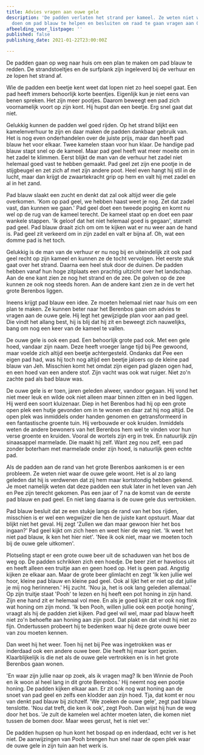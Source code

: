 ```yaml
---
title: Advies vragen aan ouwe gele
description: 'De padden verlaten het strand per kameel. Ze weten niet wat ze moeten
  doen om pad blauw te helpen en besluiten om raad te gaan vragen aan Ouwe Gele. '
afbeelding_voor_listpage: ''
published: false
publishing_date: 2021-01-22T23:00:00Z

---
```

De padden gaan op weg naar huis om een plan te maken om pad blauw te redden. De strandstoeltjes en de surfplank zijn ingeleverd bij de verhuur en ze lopen het strand af. 

Wie de padden een beetje kent weet dat lopen niet zo heel soepel gaat. Een pad heeft immers behoorlijk korte beentjes. Eigenlijk kun je niet eens van benen spreken. Het zijn meer pootjes. Daarom beweegt een pad zich voornamelijk voort op zijn kont. Hij hupst dan een beetje. Erg snel gaat dat niet.

Gelukkig kunnen de padden wel goed rijden. Op het strand blijkt een kamelenverhuur te zijn en daar maken de padden dankbaar gebruik van. Het is nog even onderhandelen over de juiste prijs, maar dan heeft pad blauw het voor elkaar. Twee kamelen staan voor hun klaar. De handige pad blauw stapt snel op de kameel. Maar pad geel heeft wat meer moeite om in het zadel te klimmen. Eerst blijkt de man van de verhuur het zadel niet helemaal goed vast te hebben gemaakt. Pad geel zet zijn ene pootje in de stijgbeugel en zet zich af met zijn andere poot. Heel even hangt hij stil in de lucht, maar dan krijgt de zwaartekracht grip op hem en valt hij met zadel en al in het zand.

Pad blauw slaakt een zucht en denkt dat zal ook altijd weer die gele overkomen. 'Kom op pad geel, we hebben haast weet je nog. Zet dat zadel vast, dan kunnen we gaan.' Pad geel doet een tweede poging en komt nu wel op de rug van de kameel terecht. De kameel staat op en doet een paar wankele stappen. 'Ik geloof dat het niet helemaal goed is gegaan', stamelt pad geel. Pad blauw draait zich om om te kijken wat er nu weer aan de hand is. Pad geel zit verkeerd om in zijn zadel en valt er bijna af. Oh, wat een domme pad is het toch.

Gelukkig is de man van de verhuur er nu nog bij en uiteindelijk zit ook pad geel recht op zijn kameel en kunnen ze de tocht vervolgen. Het eerste stuk gaat over het strand. Daarna een heel stuk door de duinen. De padden hebben vanaf hun hoge zitplaats een prachtig uitzicht over het landschap. Aan de ene kant zien ze nog het strand en de zee. De golven op de zee kunnen ze ook nog steeds horen. Aan de andere kant zien ze in de vert het grote Berenbos liggen.

Ineens krijgt pad blauw een idee. Ze moeten helemaal niet naar huis om een plan te maken. Ze kunnen beter naar het Berenbos gaan om advies te vragen aan de ouwe gele. Hij legt het gewijzigde plan voor aan pad geel. Die vindt het allang best, hij is blij dat hij zit en beweegt zich nauwelijks, bang om nog een keer van de kameel te vallen.

De ouwe gele is ook een pad. Een behoorlijk grote pad ook. Met een gele hoed, vandaar zijn naam. Deze heeft vroeger lange tijd bij Pee gewoond, maar voelde zich altijd een beetje achtergesteld. Ondanks dat Pee een eigen pad had, was hij toch nog altijd een beetje jaloers op de kleine pad blauw van Jeh. Misschien komt het omdat zijn eigen pad glazen ogen had, en een hoed van een andere stof. Zijn vacht was ook wat ruiger. Niet zo'n zachte pad als bad blauw was. 

De ouwe gele is er toen, jaren geleden alweer, vandoor gegaan. Hij vond het niet meer leuk en wilde ook niet alleen maar binnen zitten en in bed liggen. Hij werd een soort kluizenaar. Diep in het Berenbos had hij op een grote open plek een hutje gevonden om in te wonen en daar zat hij nog altijd. De open plek was inmiddels onder handen genomen en getransformeerd in een fantastische groente tuin. Hij verbouwde er ook kruiden. Inmiddels weten de andere bewoners van het Berenbos hem wel te vinden voor hun verse groente en kruiden. Vooral de wortels zijn erg in trek. En natuurlijk zijn sinaasappel marmelade. Die maakt hij zelf. Want zeg nou zelf, een pad zonder boterham met marmelade onder zijn hoed, is natuurlijk geen echte pad. 

Als de padden aan de rand van het grote Berenbos aankomen is er een probleem. Ze weten niet waar de ouwe gele woont. Het is al zo lang geleden dat hij is verdwenen dat zij hem maar kortstondig hebben gekend. Je moet namelijk weten dat deze padden een stuk later in het leven van Jeh en Pee zijn terecht gekomen. Pas een jaar of 7 na de komst van de eerste pad blauw en pad geel. En niet lang daarna is de ouwe gele dus vertrokken.

Pad blauw besluit dat ze een stukje langs de rand van het bos rijden, misschien is er wel een wegwijzer die hen de juiste kant opstuurt. Maar dat blijkt niet het geval. Hij zegt 'Zullen we dan maar gewoon hier het bos ingaan?' Pad geel kijkt om zich heen en weet hier de weg niet. 'Ik weet het niet pad blauw, ik ken het hier niet'. 'Nee ik ook niet, maar we moeten toch bij de ouwe gele uitkomen'.

Plotseling stapt er een grote ouwe beer uit de schaduwen van het bos de weg op. De padden schrikken zich een hoedje. De beer ziet er haveloos uit en heeft alleen een truitje aan en geen hoed op. Het is geen pad. Angstig kijken ze elkaar aan. Maar de grote beer glimlacht en zegt 'Ik ken jullie wel hoor, kleine pad blauw en kleine pad geel. Ook al lijkt het er niet op dat jullie je mij nog herinneren.' Hij zucht. 'Nou ja, het is ook lang geleden allemaal.' Op zijn truitje staat 'Pooh' te lezen en hij heeft een pot honing in zijn hand. Zijn ene hand zit er helemaal vol mee. En als je goed kijkt zit er ook nog flink wat honing om zijn mond. 'Ik ben Pooh, willen jullie ook een pootje honing', vraagt als hij de padden ziet kijken. Pad geel wil wel, maar pad blauw heeft niet zo'n behoefte aan honing aan zijn poot. Dat plakt en dat vindt hij niet zo fijn. Ondertussen probeert hij te bedenken waar hij deze grote ouwe beer van zou moeten kennen. 

Dan weet hij het weer. Toen hij net bij Pee was ingetrokken was er inderdaad ook een andere ouwe beer. Die heeft hij maar kort gezien. Klaarblijkelijk is die net als de ouwe gele vertrokken en is in het grote Berenbos gaan wonen. 

'En waar zijn jullie naar op zoek, als ik vragen mag? Ik ben Winnie de Pooh en ik woon al heel lang in dit grote Berenbos.' Hij neemt nog een pootje honing. De padden kijken elkaar aan. Er zit ook nog wat honing aan de snoet van pad geel en zelfs een klodder aan zijn hoed. Tja, dat komt er nou van denkt pad blauw bij zichzelf. 'We zoeken de ouwe gele', zegt pad blauw tenslotte. 'Nou dat treft, die ken ik ook', zegt Pooh. Dan wijst hij hun de weg door het bos. 'Je zult de kamelen wel achter moeten laten, die komen niet tussen de bomen door. Maar wees gerust, het is niet ver.'

De padden hupsen op hun kont het bospad op en inderdaad, echt ver is het niet. De aanwijzingen van Pooh brengen hun snel naar de open plek waar de ouwe gele in zijn tuin aan het werk is.